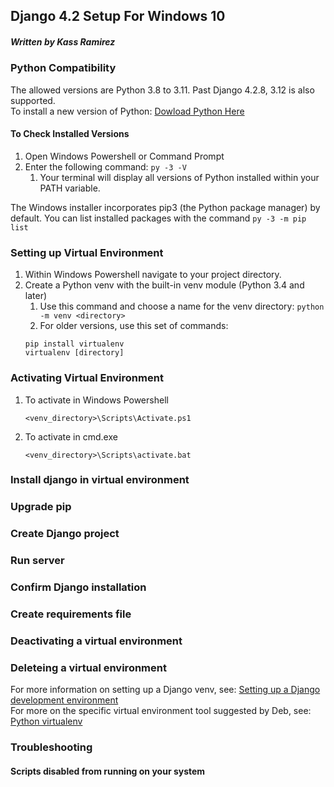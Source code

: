 ## Django 4.2 Setup For Windows 10
##### Written by Kass Ramirez

### Python Compatibility
The allowed versions are Python 3.8 to 3.11. Past Django 4.2.8, 3.12 is also supported.  
To install a new version of Python: [Dowload Python Here](https://www.python.org/downloads/)

#### To Check Installed Versions
1. Open Windows Powershell or Command Prompt
1. Enter the following command: `py -3 -V`
     1. Your terminal will display all versions of Python installed within your PATH variable.

The Windows installer incorporates pip3 (the Python package manager) by default. You can list installed packages with the command `py -3 -m pip list`

### Setting up Virtual Environment
1. Within Windows Powershell navigate to your project directory.
1. Create a Python venv with the built-in venv module (Python 3.4 and later)  
     1. Use this command and choose a name for the venv directory: `python -m venv <directory>`  
     1. For older versions, use this set of commands:   
   ```
   pip install virtualenv
   virtualenv [directory]
   ```
### Activating Virtual Environment
1. To activate in Windows Powershell
     ```
     <venv_directory>\Scripts\Activate.ps1
     ```
1. To activate in cmd.exe
   ```
   <venv_directory>\Scripts\activate.bat
   ```
### Install django in virtual environment

### Upgrade pip

### Create Django project

### Run server

### Confirm Django installation

### Create requirements file

### Deactivating a virtual environment
   
### Deleteing a virtual environment

For more information on setting up a Django venv, see: [Setting up a Django development environment](https://developer.mozilla.org/en-US/docs/Learn/Server-side/Django/development_environment)  
For more on the specific virtual environment tool suggested by Deb, see: [Python virtualenv](https://python.land/virtual-environments/virtualenv)  

### Troubleshooting
#### Scripts disabled from running on your system
